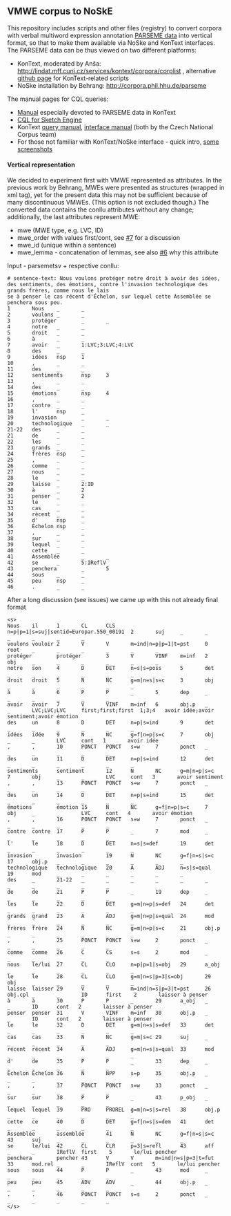 ## VMWE corpus to NoSkE

This repository includes scripts and other files (registry) to convert corpora with verbal multiword expression annotation [PARSEME data](https://lindat.mff.cuni.cz/repository/xmlui/handle/11372/LRT-2282) into vertical format, so that to make them available via NoSke and KonText interfaces. 
The PARSEME data can be thus viewed on two different platforms:

- KonText, moderated by Anša: http://lindat.mff.cuni.cz/services/kontext/corpora/corplist , alternative [github page](https://github.com/ufal/lindat-corpora-conversions/tree/master/data/vertical/parseme) for KonText-related scripts
- NoSke installation by Behrang: http://corpora.phil.hhu.de/parseme

The manual pages for CQL queries:

- [Manual](https://ufal.mff.cuni.cz/lindat-kontext/parseme-mwe) especially devoted to PARSEME data in KonText
- [CQL for Sketch Engine](https://www.sketchengine.co.uk/documentation/corpus-querying/)
- KonText [query manual](https://wiki.korpus.cz/doku.php/en:kurz:uvod), [interface manual](https://wiki.korpus.cz/doku.php/en:manualy:kontext:index) (both by the Czech National Corpus team)
- For those not familiar with KonText/NoSke interface - quick intro, [some screenshots](https://ufal.mff.cuni.cz/lindat-kontext)




#### Vertical representation 
We decided to experiment first with VMWE represented as attributes. In the previous work by Behrang, MWEs were presented as structures (wrapped in xml tag), yet for the present data this may not be sufficient because of many discontinuous VMWEs.
(This option is not excluded though.)
The converted data contains the conllu attributes without any change;
additionally, the last attributes represent MWE:

- mwe (MWE type, e.g. LVC, ID)
- mwe_order with values first/cont, see [#7](https://github.com/natalink/mwe_noske/issues/7) for a discussion
- mwe_id (unique within a sentence)
- mwe_lemma - concatenation of lemmas, see also [#6](https://github.com/natalink/mwe_noske/issues/6) why this attribute



Input - parsemetsv + respective conllu:

```
# sentence-text: Nous voulons protéger notre droit à avoir des idées, des sentiments, des émotions, contre l'invasion technologique des grands frères, comme nous le lais
se à penser le cas récent d'Échelon, sur lequel cette Assemblée se penchera sous peu.
1       Nous    _       _
2       voulons _       _
3       protéger        _       _
4       notre   _       _
5       droit   _       _
6       à       _       _
7       avoir   _       1:LVC;3:LVC;4:LVC
8       des     _       _
9       idées   nsp     1
10      ,       _       _
11      des     _       _
12      sentiments      nsp     3
13      ,       _       _
14      des     _       _
15      émotions        nsp     4
16      ,       _       _
17      contre  _       _
18      l'      nsp     _
19      invasion        _       _
20      technologique   _       _
21-22   des     _       _
21      de      _       _
22      les     _       _
23      grands  _       _
24      frères  nsp     _
25      ,       _       _
26      comme   _       _
27      nous    _       _
28      le      _       _
29      laisse  _       2:ID
30      à       _       2
31      penser  _       2
32      le      _       _
33      cas     _       _
34      récent  _       _
35      d'      nsp     _
36      Échelon nsp     _
37      ,       _       _
38      sur     _       _
39      lequel  _       _
40      cette   _       _
41      Assemblée       _       _
42      se      _       5:IReflV
43      penchera        _       5
44      sous    _       _
45      peu     nsp     _
46      .       _       _

```
After a long discussion (see issues) we came up with this not already final format
```
<s>
Nous    il      1       CL      CLS     n=p|p=1|s=suj|sentid=Europar.550_00191  2       suj     _       _       _       _       _       _
voulons vouloir 2       V       V       m=ind|n=p|p=1|t=pst     0       root    _       _       _       _       _       _
protéger        protéger        3       V       VINF    m=inf   2       obj     _       _       _       _       _       _
notre   son     4       D       DET     n=s|s=poss      5       det     _       _       _       _       _       _
droit   droit   5       N       NC      g=m|n=s|s=c     3       obj     _       _       _       _       _       _
à       à       6       P       P       _       5       dep     _       _       _       _       _       _
avoir   avoir   7       V       VINF    m=inf   6       obj.p   _       _       LVC;LVC;LVC     first;first;first  1;3;4   avoir idée;avoir sentiment;avoir émotion
des     un      8       D       DET     n=p|s=ind       9       det     _       _       _       _       _       _
idées   idée    9       N       NC      g=f|n=p|s=c     7       obj     _       _       LVC     cont   1       avoir idée
,       ,       10      PONCT   PONCT   s=w     7       ponct   _       _       _       _       _       _
des     un      11      D       DET     n=p|s=ind       12      det     _       _       _       _       _       _
sentiments      sentiment       12      N       NC      g=m|n=p|s=c     7       obj     _       _       LVC     cont   3       avoir sentiment
,       ,       13      PONCT   PONCT   s=w     7       ponct   _       _       _       _       _       _
des     un      14      D       DET     n=p|s=ind       15      det     _       _       _       _       _       _
émotions        émotion 15      N       NC      g=f|n=p|s=c     7       obj     _       _       LVC     cont   4       avoir émotion
,       ,       16      PONCT   PONCT   s=w     7       ponct   _       _       _       _       _       _
contre  contre  17      P       P       _       7       mod     _       _       _       _       _       _
l'      le      18      D       DET     n=s|s=def       19      det     _       _       _       _       _       _
invasion        invasion        19      N       NC      g=f|n=s|s=c     17      obj.p   _       _       _       _       _       _
technologique   technologique   20      A       ADJ     n=s|s=qual      19      mod     _       _       _       _       _       _
des     _       21-22   _       _       _       _       _       _       _       _       _       _       _
de      de      21      P       P       _       19      dep     _       _       _       _       _       _
les     le      22      D       DET     g=m|n=p|s=def   24      det     _       _       _       _       _       _
grands  grand   23      A       ADJ     g=m|n=p|s=qual  24      mod     _       _       _       _       _       _
frères  frère   24      N       NC      g=m|n=p|s=c     21      obj.p   _       _       _       _       _       _
,       ,       25      PONCT   PONCT   s=w     2       ponct   _       _       _       _       _       _
comme   comme   26      C       CS      s=s     2       mod     _       _       _       _       _       _
nous    le/lui  27      CL      CLO     n=p|p=1|s=obj   29      a_obj   _       _       _       _       _       _
le      le      28      CL      CLO     g=m|n=s|p=3|s=obj       29      obj     _       _       _       _       _       _
laisse  laisser 29      V       V       m=ind|n=s|p=3|t=pst     26      obj.cpl _       _       ID      first    2       laisser à penser
à       à       30      P       P       _       29      a_obj   _       _       ID      cont   2       laisser à penser
penser  penser  31      V       VINF    m=inf   30      obj.p   _       _       ID      cont   2       laisser à penser
le      le      32      D       DET     g=m|n=s|s=def   33      det     _       _       _       _       _       _
cas     cas     33      N       NC      g=m|s=c 29      suj     _       _       _       _       _       _
récent  récent  34      A       ADJ     g=m|n=s|s=qual  33      mod     _       _       _       _       _       _
d'      de      35      P       P       _       33      dep     _       _       _       _       _       _
Échelon Échelon 36      N       NPP     s=p     35      obj.p   _       _       _       _       _       _
,       ,       37      PONCT   PONCT   s=w     33      ponct   _       _       _       _       _       _
sur     sur     38      P       P       _       43      p_obj   _       _       _       _       _       _
lequel  lequel  39      PRO     PROREL  g=m|n=s|s=rel   38      obj.p   _       _       _       _       _       _
cette   ce      40      D       DET     g=f|n=s|s=dem   41      det     _       _       _       _       _       _
Assemblée       assemblée       41      N       NC      g=f|n=s|s=c     43      suj     _       _       _       _       _       _
se      le/lui  42      CL      CLR     p=3|s=refl      43      aff     _       _       IReflV  first    5       le/lui pencher
penchera        pencher 43      V       V       m=ind|n=s|p=3|t=fut     33      mod.rel _       _       IReflV  cont   5       le/lui pencher
sous    sous    44      P       P       _       43      mod     _       _       _       _       _       _
peu     peu     45      ADV     ADV     _       44      obj.p   _       _       _       _       _       _
.       .       46      PONCT   PONCT   s=s     2       ponct   _       _       _       _       _       _
</s>
```
